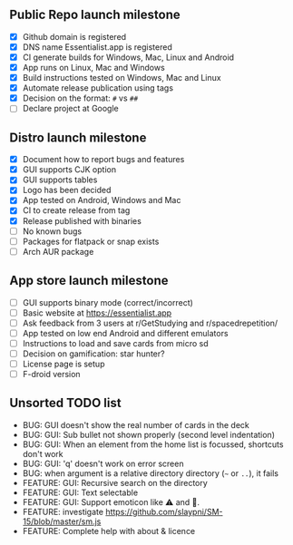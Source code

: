 ## Public Repo launch milestone

-   [x] Github domain is registered
-   [x] DNS name Essentialist.app is registered
-   [x] CI generate builds for Windows, Mac, Linux and Android
-   [x] App runs on Linux, Mac and Windows
-   [x] Build instructions tested on Windows, Mac and Linux
-   [x] Automate release publication using tags
-   [x] Decision on the format: `#` vs `##`
-   [ ] Declare project at Google

## Distro launch milestone

-   [x] Document how to report bugs and features
-   [x] GUI supports CJK option
-   [x] GUI supports tables
-   [x] Logo has been decided
-   [x] App tested on Android, Windows and Mac
-   [x] CI to create release from tag
-   [x] Release published with binaries
-   [ ] No known bugs
-   [ ] Packages for flatpack or snap exists
-   [ ] Arch AUR package

## App store launch milestone

-   [ ] GUI supports binary mode (correct/incorrect)
-   [ ] Basic website at <https://essentialist.app>
-   [ ] Ask feedback from 3 users at r/GetStudying and r/spacedrepetition/
-   [ ] App tested on low end Android and different emulators
-   [ ] Instructions to load and save cards from micro sd
-   [ ] Decision on gamification: star hunter?
-   [ ] License page is setup
-   [ ] F-droid version

## Unsorted TODO list

-   BUG: GUI doesn't show the real number of cards in the deck
-   BUG: GUI: Sub bullet not shown properly (second level indentation)
-   BUG: GUI: When an element from the home list is focussed, shortcuts don't work
-   BUG: GUI: 'q' doesn't work on error screen
-   BUG: when argument is a relative directory directory (`~` or `..`), it fails
-   FEATURE: GUI: Recursive search on the directory
-   FEATURE: GUI: Text selectable
-   FEATURE: GUI: Support emoticon like :warning: and :rocket:.
-   FEATURE: investigate <https://github.com/slaypni/SM-15/blob/master/sm.js>
-   FEATURE: Complete help with about & licence
